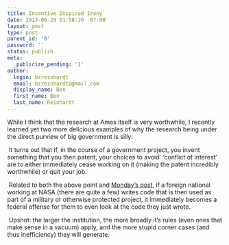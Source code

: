 ```yaml
---
title: Incentive Inspired Irony
date: 2013-06-20 01:58:20 -07:00
layout: post
type: post
parent_id: '0'
password: ''
status: publish
meta:
  _publicize_pending: '1'
author:
  login: bzreinhardt
  email: bzreinhardt@gmail.com
  display_name: Ben
  first_name: Ben
  last_name: Reinhardt
---
```


<p>While I think that the research at Ames itself is very worthwhile, I recently learned yet two more delicious examples of why the research being under the direct purview of big government is silly:</p>
<p> It turns out that if, in the course of a government project, you invent something that you then patent, your choices to avoid  ‘conflict of interest’ are to either immediately cease working on it (making the patent incredibly worthwhile) or quit your job.</p>
<p> Related to both the above point and <a href="http://benjaminreinhardt.wordpress.com/2013/06/18/first-day-thoughts/">Monday’s post</a>, if a foreign national working at NASA (there are quite a few) writes code that is then used as part of a military or otherwise protected project, it immediately becomes a federal offense for them to even look at the code they just wrote.</p>
<p> Upshot: the larger the institution, the more broadly it’s rules (even ones that make sense in a vacuum) apply, and the more stupid corner cases (and thus inefficiency) they will generate. </p>
